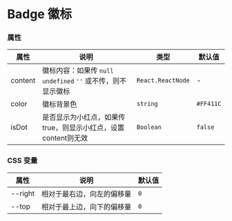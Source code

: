 # Badge 徽标

<code src="./demos/index.tsx"></code>

### 属性

| 属性    | 说明                                                                                            | 类型                                  | 默认值    |
| ------- | ----------------------------------------------------------------------------------------------- | ------------------------------------- | --------- |
| content | 徽标内容：如果传 `null` `undefined` `''` 或不传，则不显示徽标 | `React.ReactNode` | -         |
| color   | 徽标背景色                                                                                      | `string`                              | `#FF411C` |
| isDot   | 是否显示为小红点，如果传 true，则显示小红点，设置content则无效                                                       | `Boolean`            | `false` |

### CSS 变量

| 属性    | 说明                       | 默认值 |
| ------- | -------------------------- | ------ |
| --right | 相对于最右边，向左的偏移量 | `0`    |
| --top   | 相对于最上边，向下的偏移量 | `0`    |
